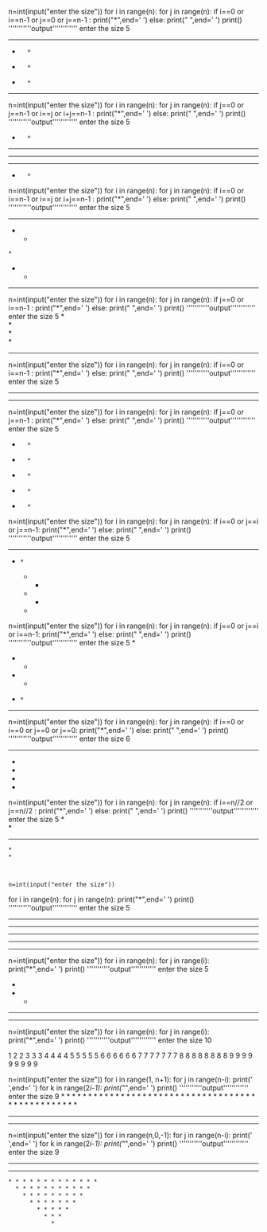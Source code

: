 n=int(input("enter the size"))
for i in range(n):
    for j in range(n):
        if i==0 or  i==n-1 or j==0 or j==n-1 :
            print("*",end=' ')
        else:
            print(" ",end=' ')
    print()
'''''''''''output''''''''''''
enter the size 5
* * * * * 
*       * 
*       * 
*       * 
* * * * * 


n=int(input("enter the size"))
for i in range(n):
    for j in range(n):
        if j==0 or  j==n-1 or i==j or i+j==n-1 :
            print("*",end=' ')
        else:
            print(" ",end=' ')
    print()
'''''''''''output''''''''''''
enter the size 5
*       * 
* *   * * 
*   *   * 
* *   * * 
*       *


n=int(input("enter the size"))
for i in range(n):
    for j in range(n):
        if i==0 or  i==n-1 or i==j or i+j==n-1 :
            print("*",end=' ')
        else:
            print(" ",end=' ')
    print()
 '''''''''''output''''''''''''
 enter the size 5
* * * * * 
  *   *   
    *     
  *   *   
* * * * * 


n=int(input("enter the size"))
for i in range(n):
    for j in range(n):
        if j==0 or  i==n-1 :
            print("*",end=' ')
        else:
            print(" ",end=' ')
    print()
 '''''''''''output''''''''''''
    enter the size 5
*         
*         
*         
*         
* * * * * 


n=int(input("enter the size"))
for i in range(n):
    for j in range(n):
        if i==0 or  i==n-1 :
            print("*",end=' ')
        else:
            print(" ",end=' ')
    print()
   '''''''''''output''''''''''''
    enter the size 5
* * * * * 
          
          
          
* * * * * 


n=int(input("enter the size"))
for i in range(n):
    for j in range(n):
        if j==0 or  j==n-1 :
            print("*",end=' ')
        else:
            print(" ",end=' ')
    print()
  '''''''''''output''''''''''''
  enter the size 5
*       * 
*       * 
*       * 
*       * 
*       *

n=int(input("enter the size"))
for i in range(n):
    for j in range(n):
        if i==0 or  j==i or j==n-1:
            print("*",end=' ')
        else:
            print(" ",end=' ')
    print()
'''''''''''output''''''''''''
enter the size 5
* * * * * 
  *     * 
    *   * 
      * * 
       *


n=int(input("enter the size"))
for i in range(n):
    for j in range(n):
        if j==0 or  j==i or i==n-1:
            print("*",end=' ')
        else:
            print(" ",end=' ')
    print()
'''''''''''output''''''''''''
enter the size 5
*         
* *       
*   *     
*     *   
* * * * * 


n=int(input("enter the size"))
for i in range(n):
    for j in range(n):
        if i==0 or i==0 or j==0 or j==0:
            print("*",end=' ')
        else:
            print(" ",end=' ')
    print()
'''''''''''output''''''''''''
enter the size 6
* * * * * * 
*           
*           
*           
*           


n=int(input("enter the size"))
for i in range(n):
    for j in range(n):
        if i==n//2 or j==n//2 :
            print("*",end=' ')
        else:
            print(" ",end=' ')
    print()
'''''''''''output''''''''''''
enter the size 5
    *     
    *     
* * * * * 
    *     
    *     



    n=int(input("enter the size"))
for i in range(n):
    for j in range(n):
            print("*",end=' ')
    print()
'''''''''''output''''''''''''
enter the size 5
* * * * * 
* * * * * 
* * * * * 
* * * * * 
* * * * * 


n=int(input("enter the size"))
for i in range(n):
    for j in range(i):
            print("*",end=' ')
    print()
'''''''''''output''''''''''''
enter the size 5

* 
* * 
* * * 
* * * * 


n=int(input("enter the size"))
for i in range(n):
    for j in range(i):
            print("*",end=' ')
    print()
'''''''''''output''''''''''''
enter the size 10

1 
2 2 
3 3 3 
4 4 4 4 
5 5 5 5 5 
6 6 6 6 6 6 
7 7 7 7 7 7 7 
8 8 8 8 8 8 8 8 
9 9 9 9 9 9 9 9 9 


n=int(input("enter the size"))
for i in range(1, n+1):
    for j in range(n-i):
         print(' ',end=' ')
    for k in range(2*i-1):
         print("*",end=' ')
    print()
'''''''''''output''''''''''''
enter the size 9
                * 
              * * * 
            * * * * * 
          * * * * * * * 
        * * * * * * * * * 
      * * * * * * * * * * * 
    * * * * * * * * * * * * * 
  * * * * * * * * * * * * * * * 
* * * * * * * * * * * * * * * * * 


n=int(input("enter the size"))
for i in range(n,0,-1):
    for j in range(n-i):
         print(' ',end=' ')
    for k in range(2*i-1):
         print("*",end=' ')
    print()
'''''''''''output''''''''''''
enter the size 9
* * * * * * * * * * * * * * * * * 
  * * * * * * * * * * * * * * * 
    * * * * * * * * * * * * * 
      * * * * * * * * * * * 
        * * * * * * * * * 
          * * * * * * * 
            * * * * * 
              * * * 
                * 
